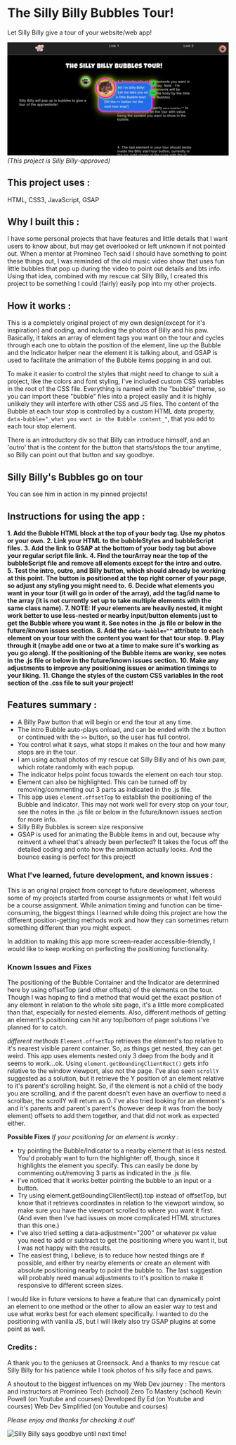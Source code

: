 # The Silly Billy Bubbles Tour!

Let Silly Billy give a tour of your website/web app!

![The Silly Billy Bubbles Tour in action!](/assets/SillyBillyBubblesTour.jpg)
_(This project is Silly Billy-approved)_ 

## This project uses : 
HTML, CSS3, JavaScript, GSAP

## Why I built this :
I have some personal projects that have features and little details that I want users to know about, but may get overlooked or left unknown if not pointed out. When a mentor at Promineo Tech said I should have something to point these things out, I was reminded of the old music video show that uses fun little bubbles that pop up during the video to point out details and bts info. Using that idea, combined with my rescue cat Silly Billy, I created this project to be something I could (fairly) easily pop into my other projects.  

## How it works :
This is a completely original project of my own design(except for it's inspiration) and coding, and including the photos of Billy and his paw. Basically, it takes an array of element tags you want on the tour and cycles through each one to obtain the position of the element, line up the Bubble and the Indicator helper near the element it is talking about, and GSAP is used to facilitate the animation of the Bubble items popping in and out.

To make it easier to control the styles that might need to change to suit a project, like the colors and font styling, I've included custom CSS variables in the root of the CSS file. Everything is named with the "bubble" theme, so you can import these "bubble" files into a project easily and it is highly unlikely they will interfere with other CSS and JS files. The content of the Bubble at each tour stop is controlled by a custom HTML data property, ```data-bubble="_what you want in the Bubble content_"```, that you add to each tour stop element.

There is an introductory div so that Billy can introduce himself, and an 'outro' that is the content for the button that starts/stops the tour anytime, so Billy can point out that button and say goodbye.

## Silly Billy's Bubbles go on tour
You can see him in action in my pinned projects!

## Instructions for using the app :
**1. Add the Bubble HTML block at the top of your body tag. Use my photos or your own.**
**2. Link your HTML to the bubbleStyles and bubbleScript files.**
**3. Add the link to GSAP at the bottom of your body tag but above your regular script file link.**
**4. Find the tourArray near the top of the bubbleScript file and remove all elements except for the intro and outro.** 
**5. Test the intro, outro, and Billy button, which should already be working at this point. The button is positioned at the top right corner of your page, so adjust any styling you might need to.**
**6. Decide what elements you want in your tour (it will go in order of the array), add the tag/id name to the array (it is not currently set up to take multiple elements with the same class name).**
**7. NOTE: If your elements are heavily nested, it might work better to use less-nested or nearby input/button elements just to get the Bubble where you want it. See notes in the .js file or below in the future/known issues section.**
**8. Add the ```data-bubble=""``` attribute to each element on your tour with the content you want for that tour stop.**
**9. Play through it (maybe add one or two at a time to make sure it's working as you go along). If the positioning of the Bubble items are wonky, see notes in the .js file or below in the future/known issues section.**
**10. Make any adjustments to improve any positioning issues or animation timings to your liking.** 
**11. Change the styles of the custom CSS variables in the root section of the .css file to suit your project!**


## Features summary :
- A Billy Paw button that will begin or end the tour at any time.
- The intro Bubble auto-plays onload, and can be ended with the ```X``` button or continued with the ```>>``` button, so the user has full control. 
- You control what it says, what stops it makes on the tour and how many stops are in the tour. 
- I am using actual photos of my rescue cat Silly Billy and of his own paw, which rotate randomly with each popup.
- The indicator helps point focus towards the element on each tour stop. 
- Element can also be highlighted. This can be turned off by removing/commenting out 3 parts as indicated in the .js file.
- This app uses ```element.offsetTop``` to establish the positioning of the Bubble and Indicator. This may not work well for every stop on your tour, see the notes in the .js file or below in the future/known issues section for more info. 
- Silly Billy Bubbles is screen size responsive
- GSAP is used for animating the Bubble items in and out, because why reinvent a wheel that's already been perfected? It takes the focus off the detailed coding and onto how the animation actually looks. And the bounce easing is perfect for this project!


### What I've learned, future development, and known issues : 
This is an original project from concept to future development, whereas some of my projects started from course assignments or what I felt would be a course assignment. While animation timing and function can be time-consuming, the biggest things I learned while doing this project are how the different position-getting methods work and how they can sometimes return something different than you might expect. 

In addition to making this app more screen-reader accessible-friendly, I would like to keep working on perfecting the positioning functionality.

### Known Issues and Fixes 

The positioning of the Bubble Container and the Indicator are determined here by using offsetTop (and other offsets) of the elements on the tour. Though I was hoping to find a method that would get the exact position of any element in relation to the whole site page, it's a little more complicated than that, especially for nested elements. Also, different methods of getting an element's positioning can hit any top/bottom of page solutions I've planned for to catch.

_different methods_
```Element.offsetTop``` retrieves the element's top relative to it's nearest visible parent container. So, as things get nested, they can get weird. This app uses elements nested only 3 deep from the body and it seems to work...ok. 
Using ```element.getBoundingClientRect()``` gets info relative to the window viewport, also not the page.
I've also seen ```scrollY``` suggested as a solution, but it retrieve the Y position of an element relative to it's parent's scrolling height. So, if the element is not a child of the body you are scrolling, and if the parent doesn't even have an overflow to need a scrollbar, the scrollY will return as 0.
I've also tried looking for an element's and it's parents and parent's parent's (however deep it was from the body element) offsets to add them together, and that did not work as expected either.

**Possible Fixes**
_If your positioning for an element is wonky :_ 
- try pointing the Bubble/Indicator to a nearby element that is less nested. You'd probably want to turn the highlighter off, though, since it highlights the element you specify. This can easily be done by commenting out/removing 3 parts as indicated in the .js file.
- I've noticed that it works better pointing the bubble to an input or a button. 
- Try using element.getBoundingClientRect().top instead of offsetTop, but know that it retrieves coordinates in relation to the viewport window, so make sure you have the viewport scrolled to where you want it first. (And even then I've had issues on more complicated HTML structures than this one.)
- I've also tried setting a data-adjustment="200" or whatever px value you need to add or subtract to get the positioning where you want it, but I was not happy with the results.
- The easiest thing, I believe, is to reduce how nested things are if possible, and either try nearby elements or create an element with absolute positioning nearby to point the bubble to. The last suggestion will probably need manual adjustments to it's position to make it responsive to different screen sizes.


I would like in future versions to have a feature that can dynamically point an element to one method or the other to allow an easier way to test and use what works best for each element specifically. 
I wanted to do the positioning with vanilla JS, but I will likely also try GSAP plugins at some point as well.

### Credits :
A thank you to the geniuses at Greensock.
And a thanks to my rescue cat Silly Billy for his patience while I took photos of his silly face and paws. 

A shoutout to the biggest influences on my Web Dev journey :
The mentors and instructors at Promineo Tech (school)
Zero To Mastery (school)
Kevin Powell (on Youtube and courses)
Developed By Ed (on Youtube and courses)
Web Dev Simplified (on Youtube and courses)


_Please enjoy and thanks for checking it out!_

![Silly Billy says goodbye until next time!](/assets/BubbleOutro.jpg)
